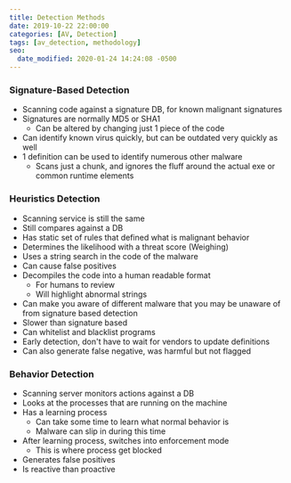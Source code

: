 ```yaml
---
title: Detection Methods
date: 2019-10-22 22:00:00
categories: [AV, Detection]
tags: [av_detection, methodology]
seo:
  date_modified: 2020-01-24 14:24:08 -0500
---
```


### Signature-Based Detection

* Scanning code against a signature DB, for known malignant signatures
* Signatures are normally MD5 or SHA1
  * Can be altered by changing just 1 piece of the code
* Can identify known virus quickly, but can be outdated very quickly as well
* 1 definition can be used to identify numerous other malware
  * Scans just a chunk, and ignores the fluff around the actual exe or common runtime elements

### Heuristics Detection

* Scanning service is still the same
* Still compares against a DB
* Has static set of rules that defined what is malignant behavior
* Determines the likelihood with a threat score (Weighing)
* Uses a string search in the code of the malware
* Can cause false positives
* Decompiles the code into a human readable format
  * For humans to review
  * Will highlight abnormal strings
* Can make you aware of different malware that you may be unaware of from signature based detection
* Slower than signature based
* Can whitelist and blacklist programs
* Early detection, don't have to wait for vendors to update definitions
* Can also generate false negative, was harmful but not flagged

### Behavior Detection

* Scanning server monitors actions against a DB
* Looks at the processes that are running on the machine
* Has a learning process
  * Can take some time to learn what normal behavior is
  * Malware can slip in during this time
* After learning process, switches into enforcement mode
  * This is where process get blocked
* Generates false positives
* Is reactive than proactive